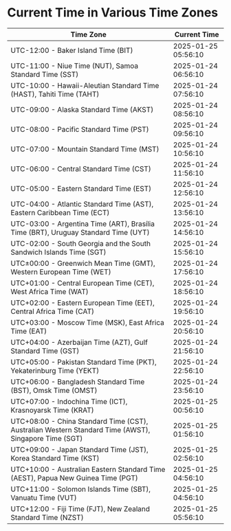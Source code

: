 # Current Time in Various Time Zones

| Time Zone | Current Time |
|-----------|--------------|
| UTC-12:00 - Baker Island Time (BIT) | 2025-01-25 05:56:10 |
| UTC-11:00 - Niue Time (NUT), Samoa Standard Time (SST) | 2025-01-24 06:56:10 |
| UTC-10:00 - Hawaii-Aleutian Standard Time (HAST), Tahiti Time (TAHT) | 2025-01-24 07:56:10 |
| UTC-09:00 - Alaska Standard Time (AKST) | 2025-01-24 08:56:10 |
| UTC-08:00 - Pacific Standard Time (PST) | 2025-01-24 09:56:10 |
| UTC-07:00 - Mountain Standard Time (MST) | 2025-01-24 10:56:10 |
| UTC-06:00 - Central Standard Time (CST) | 2025-01-24 11:56:10 |
| UTC-05:00 - Eastern Standard Time (EST) | 2025-01-24 12:56:10 |
| UTC-04:00 - Atlantic Standard Time (AST), Eastern Caribbean Time (ECT) | 2025-01-24 13:56:10 |
| UTC-03:00 - Argentina Time (ART), Brasília Time (BRT), Uruguay Standard Time (UYT) | 2025-01-24 14:56:10 |
| UTC-02:00 - South Georgia and the South Sandwich Islands Time (SGT) | 2025-01-24 15:56:10 |
| UTC±00:00 - Greenwich Mean Time (GMT), Western European Time (WET) | 2025-01-24 17:56:10 |
| UTC+01:00 - Central European Time (CET), West Africa Time (WAT) | 2025-01-24 18:56:10 |
| UTC+02:00 - Eastern European Time (EET), Central Africa Time (CAT) | 2025-01-24 19:56:10 |
| UTC+03:00 - Moscow Time (MSK), East Africa Time (EAT) | 2025-01-24 20:56:10 |
| UTC+04:00 - Azerbaijan Time (AZT), Gulf Standard Time (GST) | 2025-01-24 21:56:10 |
| UTC+05:00 - Pakistan Standard Time (PKT), Yekaterinburg Time (YEKT) | 2025-01-24 22:56:10 |
| UTC+06:00 - Bangladesh Standard Time (BST), Omsk Time (OMST) | 2025-01-24 23:56:10 |
| UTC+07:00 - Indochina Time (ICT), Krasnoyarsk Time (KRAT) | 2025-01-25 00:56:10 |
| UTC+08:00 - China Standard Time (CST), Australian Western Standard Time (AWST), Singapore Time (SGT) | 2025-01-25 01:56:10 |
| UTC+09:00 - Japan Standard Time (JST), Korea Standard Time (KST) | 2025-01-25 02:56:10 |
| UTC+10:00 - Australian Eastern Standard Time (AEST), Papua New Guinea Time (PGT) | 2025-01-25 04:56:10 |
| UTC+11:00 - Solomon Islands Time (SBT), Vanuatu Time (VUT) | 2025-01-25 04:56:10 |
| UTC+12:00 - Fiji Time (FJT), New Zealand Standard Time (NZST) | 2025-01-25 05:56:10 |
